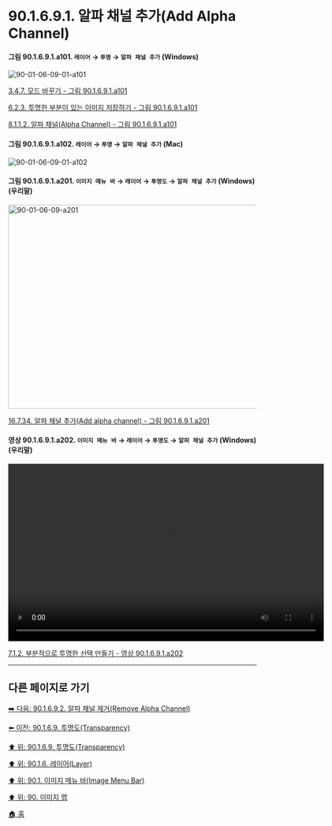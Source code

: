 # 90.1.6.9.1. 알파 채널 추가(Add Alpha Channel)

<a id="90-01-06-09-01-a101"></a>

#### 그림 90.1.6.9.1.a101. `레이어` → `투명` → `알파 채널 추가` (Windows)
![90-01-06-09-01-a101](https://github.com/wonder13662/gimp/assets/15767104/3fb3ad7c-4a41-492e-9797-bed56dc9d936)

[3.4.7. 모드 바꾸기 - 그림 90.1.6.9.1.a101](./03-04-07-change-the-mode.md#90-01-06-09-01-a101)

[6.2.3. 투명한 부분이 있는 이미지 저장하기 - 그림 90.1.6.9.1.a101](./06-02-03-saving-images-with-transparency.md#90-01-06-09-01-a101)

[8.1.1.2. 알파 채널(Alpha Channel) - 그림 90.1.6.9.1.a101](./08-01-01-02-alpha_channel.md#90-01-06-09-01-a101)

<a id="90-01-06-09-01-a102"></a>

#### 그림 90.1.6.9.1.a102. `레이어` → `투명` → `알파 채널 추가` (Mac)
![90-01-06-09-01-a102](https://github.com/wonder13662/gimp/assets/15767104/1152070e-e431-4b9a-9f38-4cf219f66151)

<a id="90-01-06-09-01-a201"></a>

#### 그림 90.1.6.9.1.a201. `이미지 메뉴 바` → `레이어` → `투명도` → `알파 채널 추가` (Windows) (우리말)
<img width="574" height="414" alt="90-01-06-09-a201" src="https://github.com/user-attachments/assets/d0a37cdf-d193-414c-87fc-08181d25ce7c" />

[16.7.34. 알파 채널 추가(Add alpha channel) - 그림 90.1.6.9.1.a201](./16-07-34-add_alpha_channel.md#90-01-06-09-01-a201)

<a id="90-01-06-09-01-a202"></a>

#### 영상 90.1.6.9.1.a202. `이미지 메뉴 바` → `레이어` → `투명도` → `알파 채널 추가` (Windows) (우리말)
<video controls="controls" width="640" height="360" src="https://github.com/wonder13662/gimp/assets/15767104/0769da7a-654a-4185-bf7d-396e69346085"></video>

[7.1.2. 부분적으로 투명한 선택 만들기 - 영상 90.1.6.9.1.a202](./07-01-02-making_a_selection_partially_transparent.md#90-01-06-09-01-a202)

***

## 다른 페이지로 가기

[➡️ 다음: 90.1.6.9.2. 알파 채널 제거(Remove Alpha Channel)](./90-01-06-09-02-remove_alpha_channel.md)

[⬅️ 이전: 90.1.6.9. 투명도(Transparency)](./90-01-06-09-00-transparency.md)

[⬆️ 위: 90.1.6.9. 투명도(Transparency)](./90-01-06-09-00-transparency.md)

[⬆️ 위: 90.1.6. 레이어(Layer)](./90-01-06-00-layer.md)

[⬆️ 위: 90.1. 이미지 메뉴 바(Image Menu Bar)](./90-01-00-image-menu-bar.md)

[⬆️ 위: 90. 이미지 맵](./90-00-image-map.md)

[🏠 홈](./00-home.md)
